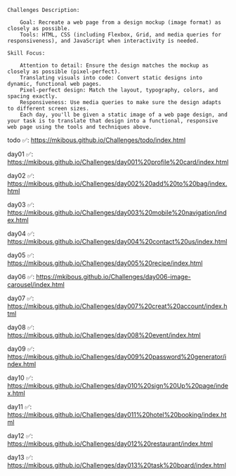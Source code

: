 
    Challenges Description:
    
        Goal: Recreate a web page from a design mockup (image format) as closely as possible.
        Tools: HTML, CSS (including Flexbox, Grid, and media queries for responsiveness), and JavaScript when interactivity is needed.

    Skill Focus:
  
        Attention to detail: Ensure the design matches the mockup as closely as possible (pixel-perfect).
        Translating visuals into code: Convert static designs into dynamic, functional web pages.
        Pixel-perfect design: Match the layout, typography, colors, and spacing exactly.
        Responsiveness: Use media queries to make sure the design adapts to different screen sizes.
        Each day, you'll be given a static image of a web page design, and your task is to translate that design into a functional, responsive web page using the tools and techniques above.


todo  ✅: https://mkibous.github.io/Challenges/todo/index.html

day01 ✅: https://mkibous.github.io/Challenges/day001%20profile%20card/index.html

day02 ✅: https://mkibous.github.io/Challenges/day002%20add%20to%20bag/index.html

day03 ✅: https://mkibous.github.io/Challenges/day003%20mobile%20navigation/index.html

day04 ✅: https://mkibous.github.io/Challenges/day004%20contact%20us/index.html

day05 ✅: https://mkibous.github.io/Challenges/day005%20recipe/index.html

day06 ✅: https://mkibous.github.io/Challenges/day006-image-carousel/index.html

day07 ✅: https://mkibous.github.io/Challenges/day007%20creat%20account/index.html

day08 ✅: https://mkibous.github.io/Challenges/day008%20event/index.html

day09 ✅: https://mkibous.github.io/Challenges/day009%20password%20generator/index.html

day10 ✅: https://mkibous.github.io/Challenges/day010%20sign%20Up%20page/index.html

day11 ✅: https://mkibous.github.io/Challenges/day011%20hotel%20booking/index.html

day12 ✅: https://mkibous.github.io/Challenges/day012%20restaurant/index.html

day13 ✅: https://mkibous.github.io/Challenges/day013%20task%20board/index.html
